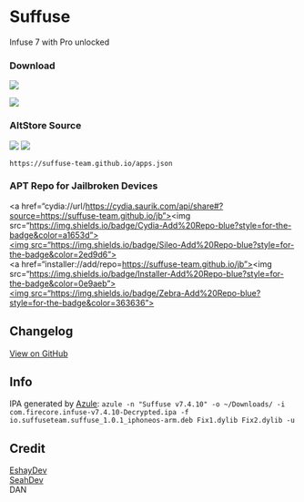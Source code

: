 # Suffuse
Infuse 7 with Pro unlocked

### Download
<a href="altstore://install?URL=https://github.com/Suffuse-Team/suffuse-team.github.io/releases/download/latest/Suffuse.ipa"><img src="https://img.shields.io/badge/Latest-Install%20with%20AltStore-blue?style=for-the-badge&color=388F90"></a>

<a href="https://github.com/Suffuse-Team/suffuse-team.github.io/releases/download/v7.4.10/Suffuse.ipa"><img src="https://img.shields.io/badge/Latest-Download%20ipa-blue?style=for-the-badge&color=ff8000"></a>

### AltStore Source
<a href="altstore://source?URL=https://suffuse-team.github.io/apps.json"><img src="https://img.shields.io/badge/AltStore-Add%20source-blue?style=for-the-badge&color=388F90"></a>
<a href="https://altsource.by.lao.sb/browse/?source=https://suffuse-team.github.io/apps.json"><img src="https://img.shields.io/badge/AltSource-browse%20source-blue?style=for-the-badge&color=388F90"></a>

`https://suffuse-team.github.io/apps.json`

### APT Repo for Jailbroken Devices
<a href=“cydia://url/https://cydia.saurik.com/api/share#?source=https://suffuse-team.github.io/jb”><img src=“https://img.shields.io/badge/Cydia-Add%20Repo-blue?style=for-the-badge&color=a1653d”></a>
<br>
<a href=“sileo://source/https://suffuse-team.github.io/jb”><img src=“https://img.shields.io/badge/Sileo-Add%20Repo-blue?style=for-the-badge&color=2ed9d6”></a>
<br>
<a href=“installer://add/repo=https://suffuse-team.github.io/jb”><img src=“https://img.shields.io/badge/Installer-Add%20Repo-blue?style=for-the-badge&color=0e9aeb”></a>
<br>
<a href=“zbra://sources/add/https://suffuse-team.github.io/jb”><img src=“https://img.shields.io/badge/Zebra-Add%20Repo-blue?style=for-the-badge&color=363636”></a>

## Changelog
[View on GitHub](https://github.com/Suffuse-Team/suffuse-team.github.io/releases/latest)

## Info
IPA generated by [Azule](https://github.com/Al4ise/Azule): `azule -n "Suffuse v7.4.10" -o ~/Downloads/ -i com.firecore.infuse-v7.4.10-Decrypted.ipa -f io.suffuseteam.suffuse_1.0.1_iphoneos-arm.deb Fix1.dylib Fix2.dylib -u`

## Credit
[EshayDev](https://github.com/EshayDev)<br/>
[SeahDev](https://github.com/SeahDev)<br/>
DAN


